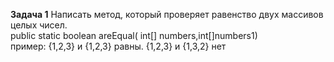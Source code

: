 **Задача 1**
Написать метод, который проверяет равенство двух массивов целых чисел.  
public static boolean areEqual( int[] numbers,int[]numbers1)  
пример: {1,2,3} и {1,2,3} равны.  {1,2,3} и {1,3,2} нет






